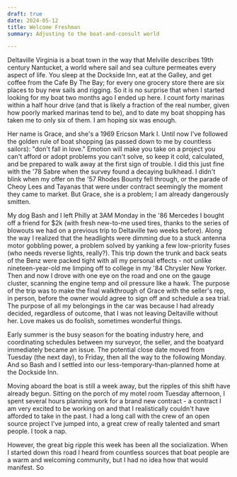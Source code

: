 ```yaml
---
draft: true
date: 2024-05-12
title: Welcome Freshman
summary: Adjusting to the boat-and-consult world

---
```


Deltaville Virginia is a boat town in the way that Melville describes 19th century Nantucket, a world where sail and sea culture permeates every aspect of life. You sleep at the Dockside Inn, eat at the Galley, and get coffee from the Cafe By The Bay; for every one grocery store there are six places to buy new sails and rigging. So it is no surprise that when I started looking for my boat two months ago I ended up here. I count forty marinas within a half hour drive (and that is likely a fraction of the real number, given how poorly marked marinas tend to be), and to date my boat shopping has taken me to only six of them. I am hoping six was enough. 

Her name is Grace, and she's a 1969 Ericson Mark I. Until now I've followed the golden rule of boat shopping (as passed down to me by countless sailors): "don't fall in love." Emotion will make you take on a project you can't afford or adopt problems you can't solve, so keep it cold, calculated, and be prepared to walk away at the first sign of trouble. I did this just fine with the '78 Sabre when the survey found a decaying bulkhead. I didn't blink when my offer on the '57 Rhodes Bounty fell through, or the parade of Cheoy Lees and Tayanas that were under contract seemingly the moment they came to market. But Grace, she is a problem; I am already dangerously smitten. 

My dog Bash and I left Philly at 3AM Monday in the '86 Mercedes I bought off a friend for $2k (with fresh new-to-me used tires, thanks to the series of blowouts we had on a previous trip to Deltaville two weeks before). Along the way I realized that the headlights were dimming due to a stuck antenna motor gobbling power, a problem solved by yanking a few low-priority fuses (who needs reverse lights, really?). This trip down the trunk and back seats of the Benz were packed tight with all my personal effects - not unlike nineteen-year-old me limping off to college in my '84 Chrysler New Yorker. Then and now I drove with one eye on the road and one on the gauge cluster, scanning the engine temp and oil pressure like a hawk. The purpose of the trip was to make the final walkthrough of Grace with the seller's rep, in person, before the owner would agree to sign off and schedule a sea trial. The purpose of all my belongings in the car was because I had already decided, regardless of outcome, that I was not leaving Deltaville without her. Love makes us do foolish, sometimes wonderful things. 

Early summer is the busy season for the boating industry here, and coordinating schedules between my surveyor, the seller, and the boatyard immediately became an issue. The potential close date moved from Tuesday (the next day), to Friday, then all the way to the following Monday. And so Bash and I settled into our less-temporary-than-planned home at the Dockside Inn. 

Moving aboard the boat is still a week away, but the ripples of this shift have already begun. Sitting on the porch of my motel room Tuesday afternoon, I spent several hours planning work for a brand new contract - a contract I am very excited to be working on and that I realistically couldn't have afforded to take in the past. I had a long call with the crew of an open source project I've jumped into, a great crew of really talented and smart people. I took a nap. 

However, the great big ripple this week has been all the socialization. When I started down this road I heard from countless sources that boat people are a warm and welcoming community, but I had no idea how that would manifest. So
<!--stackedit_data:
eyJoaXN0b3J5IjpbLTIwNTY4NTEyODMsOTI2MTY1OTQ2XX0=
-->